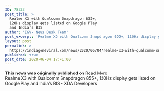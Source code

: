 ```yaml
---
ID: 78533
post_title: >
  Realme X3 with Qualcomm Snapdragon 855+,
  120Hz display gets listed on Google Play
  and India’s BIS
author: 'IGV- News Desk Team'
post_excerpt: 'Realme X3 with Qualcomm Snapdragon 855+, 120Hz display gets listed on Google Play and India’s BIS - XDA Developers'
layout: post
permalink: >
  https://indiagoneviral.com/news/2020/06/04/realme-x3-with-qualcomm-snapdragon-855-120hz-display-gets-listed-on-google-play-and-indias-bis/78533/india-gone-viral/
published: true
post_date: 2020-06-04 17:41:00
---
```

<b>This news was originally published on</b> <a href="https://news.google.com/__i/rss/rd/articles/CBMibWh0dHBzOi8vd3d3LnhkYS1kZXZlbG9wZXJzLmNvbS9yZWFsbWUteDMtcXVhbGNvbW0tc25hcGRyYWdvbi04NTUtMTIwaHotZGlzcGxheS1saXN0ZWQtZ29vZ2xlLXBsYXktaW5kaWFzLWJpcy_SAXFodHRwczovL3d3dy54ZGEtZGV2ZWxvcGVycy5jb20vcmVhbG1lLXgzLXF1YWxjb21tLXNuYXBkcmFnb24tODU1LTEyMGh6LWRpc3BsYXktbGlzdGVkLWdvb2dsZS1wbGF5LWluZGlhcy1iaXMvYW1wLw?oc=5" class="button purchase" rel="nofollow noopener noreferrer" target="_blank">Read More</a> <br/>Realme X3 with Qualcomm Snapdragon 855+, 120Hz display gets listed on Google Play and India’s BIS - XDA Developers
